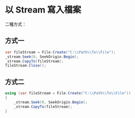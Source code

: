 # 以 Stream 寫入檔案

二種方式：

## 方式一

```csharp
var fileStream = File.Create("C:\\Path\\To\\File");
_stream.Seek(0, SeekOrigin.Begin);
_stream.CopyTo(fileStream);
fileStream.Close();
```

## 方式二

```csharp
using (var fileStream = File.Create("C:\\Path\\To\\File"))
{
    _stream.Seek(0, SeekOrigin.Begin);
    _stream.CopyTo(fileStream);
}
```

